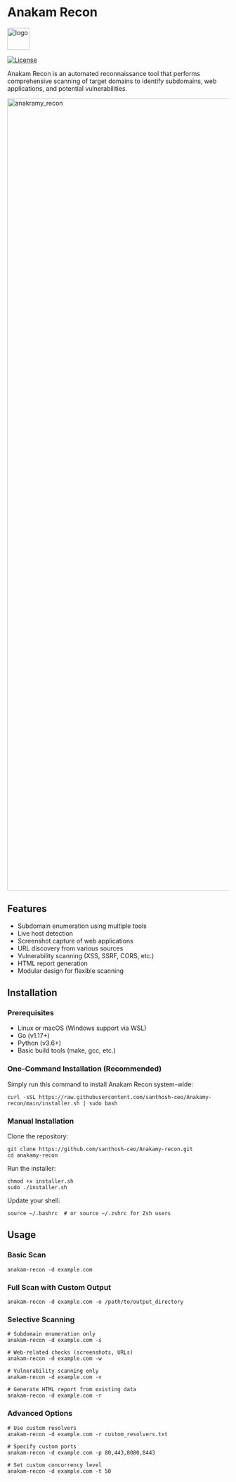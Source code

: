 # Anakam Recon

<img width="50" height="50" alt="logo" src="https://github.com/user-attachments/assets/f8ce1e7e-7feb-479f-a805-4cb7b5f3806c" />

[![License](https://img.shields.io/badge/license-MIT-blue.svg)](LICENSE)



Anakam Recon is an automated reconnaissance tool that performs comprehensive scanning of target domains to identify subdomains, web applications, and potential vulnerabilities.


<img width="2880" height="1800" alt="anakramy_recon" src="https://github.com/user-attachments/assets/b381bd37-8c36-4a3f-89fb-79f7ed12f026" />


## Features

- Subdomain enumeration using multiple tools
- Live host detection
- Screenshot capture of web applications
- URL discovery from various sources
- Vulnerability scanning (XSS, SSRF, CORS, etc.)
- HTML report generation
- Modular design for flexible scanning

## Installation

### Prerequisites

- Linux or macOS (Windows support via WSL)
- Go (v1.17+)
- Python (v3.6+)
- Basic build tools (make, gcc, etc.)

### One-Command Installation (Recommended)

Simply run this command to install Anakam Recon system-wide:

```
curl -sSL https://raw.githubusercontent.com/santhosh-ceo/Anakamy-recon/main/installer.sh | sudo bash
```

### Manual Installation

Clone the repository:
```
git clone https://github.com/santhosh-ceo/Anakamy-recon.git
cd anakamy-recon
```
Run the installer:
```
chmod +x installer.sh
sudo ./installer.sh
```
Update your shell:
```
source ~/.bashrc  # or source ~/.zshrc for Zsh users
```

## Usage
### Basic Scan

```
anakam-recon -d example.com
```
### Full Scan with Custom Output
```
anakam-recon -d example.com -o /path/to/output_directory
```
### Selective Scanning

```
# Subdomain enumeration only
anakam-recon -d example.com -s

# Web-related checks (screenshots, URLs)
anakam-recon -d example.com -w

# Vulnerability scanning only
anakam-recon -d example.com -v

# Generate HTML report from existing data
anakam-recon -d example.com -r
```

### Advanced Options
```
# Use custom resolvers
anakam-recon -d example.com -r custom_resolvers.txt

# Specify custom ports
anakam-recon -d example.com -p 80,443,8080,8443

# Set custom concurrency level
anakam-recon -d example.com -t 50
```

